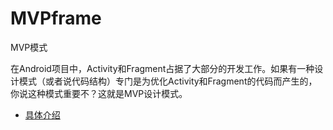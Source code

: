 # MVPframe
MVP模式

在Android项目中，Activity和Fragment占据了大部分的开发工作。如果有一种设计模式（或者说代码结构）专门是为优化Activity和Fragment的代码而产生的，你说这种模式重要不？这就是MVP设计模式。

- [具体介绍](http://blog.csdn.net/qq_23477421/article/details/51850861)


